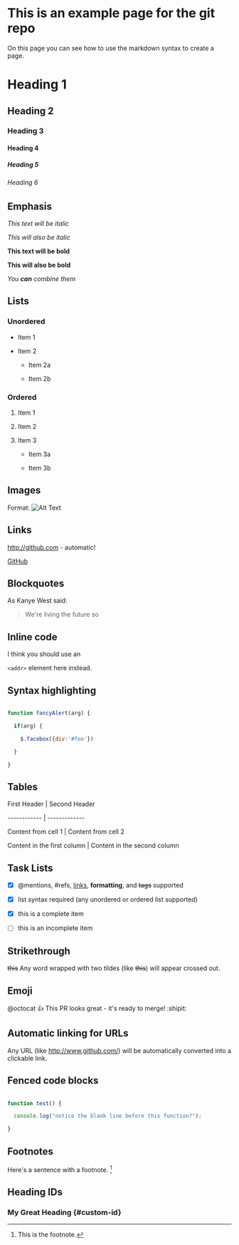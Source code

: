 # This is an example page for the git repo

On this page you can see how to use the markdown syntax to create a page.

# Heading 1

## Heading 2

### Heading 3

#### Heading 4

##### Heading 5

###### Heading 6

## Emphasis

*This text will be italic*

_This will also be italic_

**This text will be bold**

__This will also be bold__

_You **can** combine them_

## Lists

### Unordered

* Item 1

* Item 2

  * Item 2a

  * Item 2b

### Ordered

1. Item 1

2. Item 2

3. Item 3

    * Item 3a

    * Item 3b

## Images

Format: ![Alt Text](url)

## Links

http://github.com - automatic!

[GitHub](http://github.com)

## Blockquotes

As Kanye West said:

> We're living the future so

## Inline code

I think you should use an

`<addr>` element here instead.

## Syntax highlighting

```javascript

function fancyAlert(arg) {

  if(arg) {

    $.facebox({div:'#foo'})

  }

}

```

## Tables

First Header | Second Header

------------ | -------------

Content from cell 1 | Content from cell 2

Content in the first column | Content in the second column

## Task Lists

- [x] @mentions, #refs, [links](), **formatting**, and <del>tags</del> supported

- [x] list syntax required (any unordered or ordered list supported)

- [x] this is a complete item

- [ ] this is an incomplete item

## Strikethrough

~~this~~
Any word wrapped with two tildes (like ~~this~~) will appear crossed out.

## Emoji

@octocat :+1: This PR looks great - it's ready to merge! :shipit:

## Automatic linking for URLs

Any URL (like http://www.github.com/) will be automatically converted into a clickable link.

## Fenced code blocks

```javascript

function test() {

  console.log("notice the blank line before this function?");

}

```

## Footnotes

Here's a sentence with a footnote. [^1]

[^1]: This is the footnote.

## Heading IDs

### My Great Heading {#custom-id}
